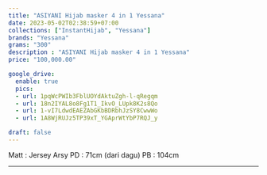 ```yaml
---
title: "ASIYANI Hijab masker 4 in 1 Yessana"
date: 2023-05-02T02:38:59+07:00
collections: ["InstantHijab", "Yessana"]
brands: "Yessana"
grams: "300"
description : "ASIYANI Hijab masker 4 in 1 Yessana"
price: "100,000.00"

google_drive:
  enable: true
  pics:
  - url: 1pqWcPWIb3FblUOYdAktuZgh-l-qRegqm
  - url: 18n2IYAL8o8Fg1T1_IkvO_LUpk8K2s8Qo
  - url: 1-vI7LdwdEAEZAbGKbBDRbhJzSY8CwwWo
  - url: 1A8WjRUJz5TP39xT_YGAprWtYbP7RQJ_y

draft: false
---
```


Matt : Jersey Arsy
PD : 71cm (dari dagu)
PB : 104cm

----------        
